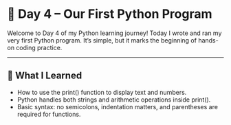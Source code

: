 # 🐍 Day 4 – Our First Python Program

Welcome to Day 4 of my Python learning journey! Today I wrote and ran my very first Python program. It’s simple, but it marks the beginning of hands-on coding practice.

---

## 🧠 What I Learned
- How to use the print() function to display text and numbers.
- Python handles both strings and arithmetic operations inside print().
- Basic syntax: no semicolons, indentation matters, and parentheses are required for functions.
